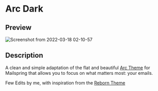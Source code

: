 # Arc Dark

## Preview

![Screenshot from 2022-03-18 02-10-57](https://user-images.githubusercontent.com/32615971/158918748-8700413e-1e90-4ccd-a015-e021a0acef25.png)

## Description

A clean and simple adaptation of the flat and beautiful [Arc Theme](https://github.com/horst3180/arc-theme) for Mailspring that allows you to focus on what matters most: your emails.  

Few Edits by me, with inspiration from the  [Reborn Theme](https://github.com/nukeknurs/Reborn)



